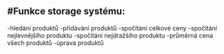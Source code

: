 #Funkce storage systému:
---
  -hledání produktů
  -přidávání produktů
  -spočítání celkové ceny
  -spočítání nejlevnějšího produktu
  -spočítání nejdražšího produktu
  -průměrná cena všech produktů
  -úprava produktů
